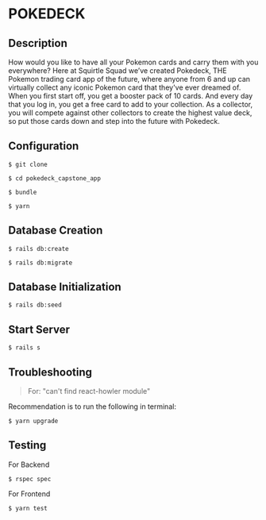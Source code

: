 # POKEDECK

## Description

How would you like to have all your Pokemon cards and carry them with you everywhere? Here at Squirtle Squad we’ve created Pokedeck, THE Pokemon trading card app of the future, where anyone from 6 and up can virtually collect any iconic Pokemon card that they've ever dreamed of. When you first start off, you get a booster pack of 10 cards. And every day that you log in, you get a free card to add to your collection. As a collector, you will compete against other collectors to create the highest value deck, so put those cards down and step into the future with Pokedeck.


## Configuration
```
$ git clone

$ cd pokedeck_capstone_app

$ bundle

$ yarn
```
## Database Creation
```
$ rails db:create

$ rails db:migrate
```
## Database Initialization
```
$ rails db:seed
```
## Start Server
```
$ rails s
```
## Troubleshooting

> For: "can't find react-howler module"

Recommendation is to run the following in terminal:
```
$ yarn upgrade
```

## Testing
For Backend
```
$ rspec spec
```
For Frontend
```
$ yarn test
```
